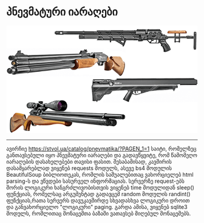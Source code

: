 # პნევმატური იარაღები
<img src='swjf16-air-lead.png'>

-----------------------------------------------------------------------------------------------------------------------------------------------------
ავირჩიე https://stvol.ua/catalog/pnevmatika/?PAGEN_1=1 საიტი, რომელზეც განთავსებული იყო პნევმატური იარაღები და გადავწყვიტე, რომ წამომეღო იარაღების დასახელებები თავისი ფასით. შესაბამისად, კავშირის დასამყარებლად ვიყენებ requests მოდულს, ასევე bs4 მოდულის BeautifulSoup ბიბლიოთეკას, რომლის საშუალებითაც ვახორციელებ html parsing-ს და ვწვდები სასურველ ინფორმაციას. 
სერვერზე request-ებს შორის ლოგიკური ხანგრძლივობისთვის ვიყენებ time მოდულიდან sleep() ფუნქციას, რომელსაც არგუმენტად გადავცემ random მოდულის randint() ფუნქციას,რათა სერვერს დავუკავშირდე სხვადასხვა ლოგიკური დროით და განვახორციელო "ლოგიკური" paging. გარდა ამისა, ვიყენებ sqlite3 მოდულს, რომლითაც მონაცემთა ბაზაში ვათავსებ მიღებულ მონაცემებს.

